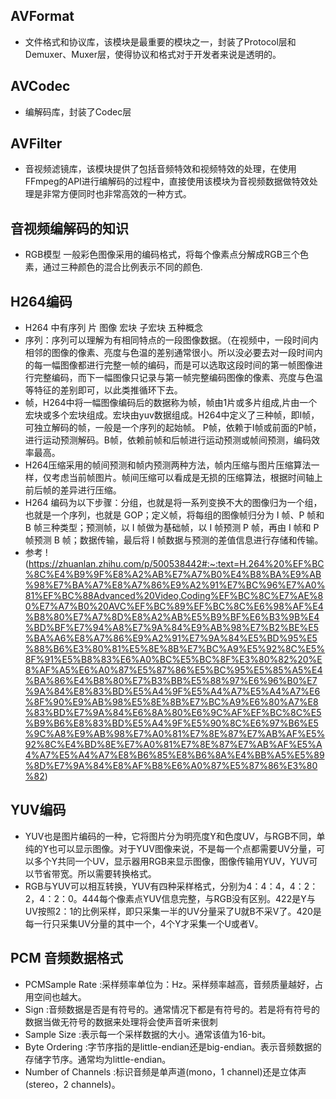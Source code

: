 ## AVFormat
- 文件格式和协议库，该模块是最重要的模块之一，封装了Protocol层和Demuxer、Muxer层，使得协议和格式对于开发者来说是透明的。
## AVCodec
- 编解码库，封装了Codec层
## AVFilter
- 音视频滤镜库，该模块提供了包括音频特效和视频特效的处理，在使用FFmpeg的API进行编解码的过程中，直接使用该模块为音视频数据做特效处理是非常方便同时也非常高效的一种方式。
## 音视频编解码的知识
- RGB模型 一般彩色图像采用的编码格式，将每个像素点分解成RGB三个色素，通过三种颜色的混合比例表示不同的颜色.
## H264编码 
-  H264 中有序列 片 图像 宏块 子宏块 五种概念
-  序列：序列可以理解为有相同特点的一段图像数据。（在视频中，一段时间内相邻的图像的像素、亮度与色温的差别通常很小。所以没必要去对一段时间内的每一幅图像都进行完整一帧的编码，而是可以选取这段时间的第一帧图像进行完整编码，而下一幅图像只记录与第一帧完整编码图像的像素、亮度与色温等特征的差别即可，以此类推循环下去。
- 帧，H264中将一幅图像编码后的数据称为帧，帧由1片或多片组成,片由一个宏块或多个宏块组成。宏块由yuv数据组成。H264中定义了三种帧，即I帧，可独立解码的帧，一般是一个序列的起始帧。
  P帧，依赖于I帧或前面的P帧，进行运动预测解码。B帧，依赖前帧和后帧进行运动预测或帧间预测，编码效率最高。
- H264压缩采用的帧间预测和帧内预测两种方法，帧内压缩与图片压缩算法一样，仅考虑当前帧图片。帧间压缩可以看成是无损的压缩算法，根据时间轴上前后帧的差异进行压缩。
- H264 编码为以下步骤：分组，也就是将一系列变换不大的图像归为一个组，也就是一个序列，也就是 GOP；定义帧，将每组的图像帧归分为 I 帧、P 帧和 B 帧三种类型；预测帧，以 I 帧做为基础帧，以 I 帧预测 P 帧，再由 I 帧和 P 帧预测 B 帧；数据传输，最后将 I 帧数据与预测的差值信息进行存储和传输。
- 参考 !(https://zhuanlan.zhihu.com/p/500538442#:~:text=H.264%20%EF%BC%8C%E4%B9%9F%E8%A2%AB%E7%A7%B0%E4%B8%BA%E9%AB%98%E7%BA%A7%E8%A7%86%E9%A2%91%E7%BC%96%E7%A0%81%EF%BC%88Advanced%20Video,Coding%EF%BC%8C%E7%AE%80%E7%A7%B0%20AVC%EF%BC%89%EF%BC%8C%E6%98%AF%E4%B8%80%E7%A7%8D%E8%A2%AB%E5%B9%BF%E6%B3%9B%E4%BD%BF%E7%94%A8%E7%9A%84%E9%AB%98%E7%B2%BE%E5%BA%A6%E8%A7%86%E9%A2%91%E7%9A%84%E5%BD%95%E5%88%B6%E3%80%81%E5%8E%8B%E7%BC%A9%E5%92%8C%E5%8F%91%E5%B8%83%E6%A0%BC%E5%BC%8F%E3%80%82%20%E8%AF%A5%E6%A0%87%E5%87%86%E5%BC%95%E5%85%A5%E4%BA%86%E4%B8%80%E7%B3%BB%E5%88%97%E6%96%B0%E7%9A%84%E8%83%BD%E5%A4%9F%E5%A4%A7%E5%A4%A7%E6%8F%90%E9%AB%98%E5%8E%8B%E7%BC%A9%E6%80%A7%E8%83%BD%E7%9A%84%E6%8A%80%E6%9C%AF%EF%BC%8C%E5%B9%B6%E8%83%BD%E5%A4%9F%E5%90%8C%E6%97%B6%E5%9C%A8%E9%AB%98%E7%A0%81%E7%8E%87%E7%AB%AF%E5%92%8C%E4%BD%8E%E7%A0%81%E7%8E%87%E7%AB%AF%E5%A4%A7%E5%A4%A7%E8%B6%85%E8%B6%8A%E4%BB%A5%E5%89%8D%E7%9A%84%E8%AF%B8%E6%A0%87%E5%87%86%E3%80%82)
## YUV编码
- YUV也是图片编码的一种，它将图片分为明亮度Y和色度UV，与RGB不同，单纯的Y也可以显示图像。对于YUV图像来说，不是每一个点都需要UV分量，可以多个Y共同一个UV，显示器用RGB来显示图像，图像传输用YUV，YUV可以节省带宽。所以需要转换格式。
- RGB与YUV可以相互转换，YUV有四种采样格式，分别为4：4：4，4：2：2，4：2：0。444每个像素点YUV信息完整，与RGB没有区别。422是Y与UV按照2：1的比例采样，即只采集一半的UV分量采了U就B不采V了。420是每一行只采集UV分量的其中一个，4个Y才采集一个U或者V。
## PCM 音频数据格式
- PCMSample Rate :采样频率单位为：Hz。采样频率越高，音频质量越好，占用空间也越大。
- Sign :音频数据是否是有符号的。通常情况下都是有符号的。若是将有符号的数据当做无符号的数据来处理将会使声音听来很刺
- Sample Size :表示每一个采样数据的大小。通常该值为16-bit。
- Byte Ordering :字节序指的是little-endian还是big-endian。表示音频数据的存储字节序。通常均为little-endian。
- Number of Channels :标识音频是单声道(mono，1 channel)还是立体声(stereo，2 channels)。
